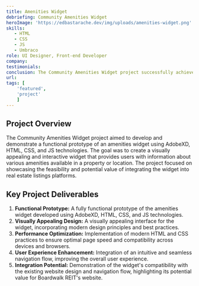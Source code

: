 ```yaml
---
title: Amenities Widget
debriefing: Community Amenities Widget
heroImage: 'https://edbastarache.dev/img/uploads/amenities-widget.png'
skills:
   - HTML
   - CSS
   - JS
   - Umbraco
role: UI Designer, Front-end Developer
company: 
testimonials:
conclusion: The Community Amenities Widget project successfully achieved its objectives of developing a functional prototype of an amenities widget. The project demonstrated the feasibility of integrating the widget into real estate listings platforms, showcasing its potential value in enhancing the user experience and providing valuable information to users. The prototype serves as a foundation for further development and integration into the client's website.
url:
tags: [
	'featured',
	'project'
	]
---
```


## Project Overview
The Community Amenities Widget project aimed to develop and demonstrate a functional prototype of an amenities widget using AdobeXD, HTML, CSS, and JS technologies. The goal was to create a visually appealing and interactive widget that provides users with information about various amenities available in a property or location. The project focused on showcasing the feasibility and potential value of integrating the widget into real estate listings platforms.

## Key Project Deliverables
1. **Functional Prototype:** A fully functional prototype of the amenities widget developed using AdobeXD, HTML, CSS, and JS technologies.
2. **Visually Appealing Design:** A visually appealing interface for the widget, incorporating modern design principles and best practices.
3. **Performance Optimization:** Implementation of modern HTML and CSS practices to ensure optimal page speed and compatibility across devices and browsers.
4. **User Experience Enhancement:** Integration of an intuitive and seamless navigation flow, improving the overall user experience.
5. **Integration Potential:** Demonstration of the widget's compatibility with the existing website design and navigation flow, highlighting its potential value for Boardwalk REIT's website.


